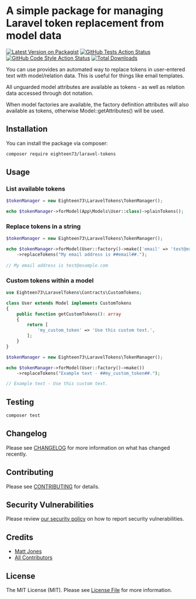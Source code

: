 # A simple package for managing Laravel token replacement from model data

[![Latest Version on Packagist](https://img.shields.io/packagist/v/eighteen73/laravel-tokens.svg?style=flat-square)](https://packagist.org/packages/eighteen73/laravel-tokens)
[![GitHub Tests Action Status](https://img.shields.io/github/actions/workflow/status/eighteen73/laravel-tokens/run-tests.yml?branch=main&label=tests&style=flat-square)](https://github.com/eighteen73/laravel-tokens/actions?query=workflow%3Arun-tests+branch%3Amain)
[![GitHub Code Style Action Status](https://img.shields.io/github/actions/workflow/status/eighteen73/laravel-tokens/fix-php-code-style-issues.yml?branch=main&label=code%20style&style=flat-square)](https://github.com/eighteen73/laravel-tokens/actions?query=workflow%3A"Fix+PHP+code+style+issues"+branch%3Amain)
[![Total Downloads](https://img.shields.io/packagist/dt/eighteen73/laravel-tokens.svg?style=flat-square)](https://packagist.org/packages/eighteen73/laravel-tokens)

You can use provides an automated way to replace tokens in user-entered text with model/relation data. This is useful for things like email templates.

All unguarded model attributes are available as tokens - as well as relation data accessed through dot notation.

When model factories are available, the factory definition attributes will also available as tokens, otherwise Model::getAttributes() will be used.

## Installation

You can install the package via composer:

```bash
composer require eighteen73/laravel-tokens
```


## Usage
### List available tokens
```php
$tokenManager = new Eighteen73\LaravelTokens\TokenManager();

echo $tokenManager->forModel(App\Models\User::class)->plainTokens();
```

### Replace tokens in a string
```php
$tokenManager = new Eighteen73\LaravelTokens\TokenManager();

echo $tokenManager->forModel(User::factory()->make(['email' => 'test@example.com']))
    ->replaceTokens("My email address is ##email##.");
    
// My email address is test@example.com
```

### Custom tokens within a model
```php
use Eighteen73\LaravelTokens\Contracts\CustomTokens;

class User extends Model implements CustomTokens
{
    public function getCustomTokens(): array
    {
        return [
            'my_custom_token' => 'Use this custom text.',
        ];
    }
}

$tokenManager = new Eighteen73\LaravelTokens\TokenManager();

echo $tokenManager->forModel(User::factory()->make())
    ->replaceTokens("Example text - ##my_custom_token##.");

// Example text - Use this custom text.
```

## Testing

```bash
composer test
```

## Changelog

Please see [CHANGELOG](CHANGELOG.md) for more information on what has changed recently.

## Contributing

Please see [CONTRIBUTING](CONTRIBUTING.md) for details.

## Security Vulnerabilities

Please review [our security policy](../../security/policy) on how to report security vulnerabilities.

## Credits

- [Matt Jones](https://github.com/Muffinman)
- [All Contributors](../../contributors)

## License

The MIT License (MIT). Please see [License File](LICENSE.md) for more information.
